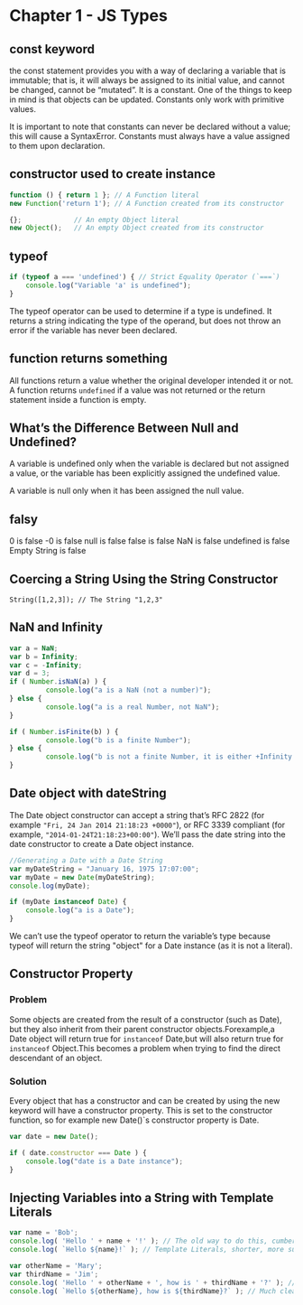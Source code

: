 # Chapter 1 - JS Types

## const keyword
 
the const statement provides you with a way of declaring a variable that is immutable; that is, it will always be assigned to its initial value, and cannot be changed, cannot be “mutated”. It is a constant. One of the things to keep in mind is that objects can be updated. Constants only work with primitive values.

It is important to note that constants can never be declared without a value; this will cause a SyntaxError. Constants must always have a value assigned to them upon declaration.

## constructor used to create instance
```js
function () { return 1 }; // A Function literal
new Function('return 1'); // A Function created from its constructor

{};             // An empty Object literal
new Object();   // An empty Object created from its constructor
```

## typeof
```javascript
if (typeof a === 'undefined') { // Strict Equality Operator (`===`)
    console.log("Variable 'a' is undefined");
}
```
The typeof operator can be used to determine if a type is undefined. It returns a string indicating the type of the operand, but does not throw an error if the variable has never been declared.


## function returns something
All functions return a value whether the original developer intended it or not.
A function returns `undefined` if a value was not returned or the return statement inside a function is empty.

## What’s the Difference Between Null and Undefined?
A variable is undefined only when the variable is declared but not assigned a value, or the variable has been explicitly assigned the undefined value. 

A variable is null only when it has been assigned the null value. 

## falsy
0 is false
-0 is false
null is false
false is false
NaN is false
undefined is false
Empty String is false

## Coercing a String Using the String Constructor
`String([1,2,3]); // The String "1,2,3"`

## NaN and Infinity
```js
var a = NaN;
var b = Infinity;
var c = -Infinity;
var d = 3;
if ( Number.isNaN(a) ) {
         console.log("a is a NaN (not a number)");
} else {
         console.log("a is a real Number, not NaN");
}

if ( Number.isFinite(b) ) {
         console.log("b is a finite Number");
} else {
         console.log("b is not a finite Number, it is either +Infinity or -Infinity");
}
```

## Date object with dateString
The Date object constructor can accept a string that’s RFC 2822 (for example `"Fri, 24 Jan 2014 21:18:23 +0000"`), or RFC 3339 compliant (for example, `"2014-01-24T21:18:23+00:00"`). We’ll pass the date string into the date constructor to create a Date object instance.
```javascript
//Generating a Date with a Date String
var myDateString = "January 16, 1975 17:07:00";
var myDate = new Date(myDateString);
console.log(myDate);

if (myDate instanceof Date) {
    console.log("a is a Date");
}
```
We can’t use the typeof operator to return the variable’s type because typeof will return the string "object" for a Date instance (as it is not a literal).

## Constructor Property
### Problem
Some objects are created from the result of a constructor (such as Date), but they also inherit from their parent constructor objects.Forexample,a Date object will return true for `instanceof` Date,but will also return true for `instanceof` Object.This becomes a problem when trying to find the direct descendant of an object.

### Solution
Every object that has a constructor and can be created by using the new keyword will have a constructor
property. This is set to the constructor function, so for example new Date()`s constructor property is Date.
```javascript
var date = new Date();

if ( date.constructor === Date ) {
    console.log("date is a Date instance");
}
```

## Injecting Variables into a String with Template Literals
```javascript
var name = 'Bob';
console.log( 'Hello ' + name + '!' ); // The old way to do this, cumbersome and error prone
console.log( `Hello ${name}!` ); // Template Literals, shorter, more succinct, and less error prone

var otherName = 'Mary';
var thirdName = 'Jim';
console.log( 'Hello ' + otherName + ', how is ' + thirdName + '?' ); // Can get very messy
console.log( `Hello ${otherName}, how is ${thirdName}?` ); // Much cleaner
```
